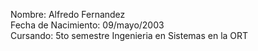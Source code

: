 ﻿Nombre: Alfredo Fernandez  
Fecha de Nacimiento: 09/mayo/2003  
Cursando: 5to semestre Ingenieria en Sistemas en la ORT
